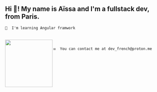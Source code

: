 <h2 align="left">Hi 👋! My name is Aïssa and I'm a fullstack dev, from Paris.</h2>

```
🧠  I'm learning Angular framwork
```

<br clear="both">

<img align="left" height="155" src="https://www.icegif.com/wp-content/uploads/2022/04/icegif-1217.gif"  />

###

```
✉️  You can contact me at dev_french@proton.me
```
